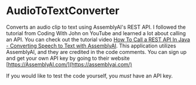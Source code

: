 # AudioToTextConverter
 Converts an audio clip to text using AssemblyAI's REST API. I followed the tutorial from Coding With John on YouTube and learned a lot about calling an API. You can check out the tutorial video [How To Call a REST API In Java - Converting Speech to Text with AssemblyAI](https://www.youtube.com/watch?v=9oq7Y8n1t00). This application utilizes AssemblyAI, and they are credited in the code comments. You can sign up and get your own API key by going to their website [https://AssemblyAI.com/](https://assemblyai.com/)

If you would like to test the code yourself, you *must* have an API key.
